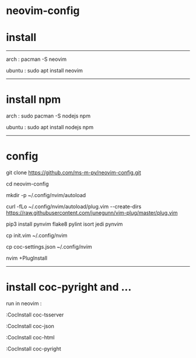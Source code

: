 # neovim-config

# install 
_____________________________

arch :    pacman -S neovim


ubuntu :    sudo apt install neovim
_________________________________
# install npm
arch :    sudo pacman -S nodejs npm


ubuntu :    sudo apt install nodejs npm

_______________________________
# config

git clone https://github.com/ms-m-py/neovim-config.git

cd neovim-config

mkdir -p ~/.config/nvim/autoload


curl -fLo ~/.config/nvim/autoload/plug.vim --create-dirs https://raw.githubusercontent.com/junegunn/vim-plug/master/plug.vim


pip3 install pynvim flake8 pylint isort jedi pynvim


cp init.vim ~/.config/nvim

cp coc-settings.json ~/.config/nvim

nvim +PlugInstall


__________________________________________

# install coc-pyright and ...

run in neovim :

:CocInstall coc-tsserver

:CocInstall coc-json

:CocInstall coc-html

:CocInstall coc-pyright
